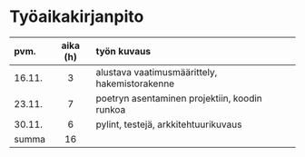 # Työaikakirjanpito

| pvm.   | aika (h) | työn kuvaus |
|:-------|:--------:|:------------|
| 16.11. | 3        | alustava vaatimusmäärittely, hakemistorakenne |
| 23.11. | 7        | poetryn asentaminen projektiin, koodin runkoa |
| 30.11. | 6        | pylint, testejä, arkkitehtuurikuvaus |
| summa  | 16       | |